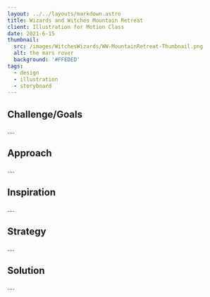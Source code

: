 ```yaml
---
layout: ../../layouts/markdown.astro
title: Wizards and Witches Mountain Retreat
client: Illustration for Motion Class
date: 2021-6-15
thumbnail: 
  src: /images/WitchesWizards/WW-MountainRetreat-Thumbnail.png
  alt: the mars rover
  background: '#FFEDED'
tags:
  - design
  - illustration
  - storyboard
---
```


## Challenge/Goals

.... 

## Approach

....

## Inspiration 

....

## Strategy 

....

## Solution

.... 